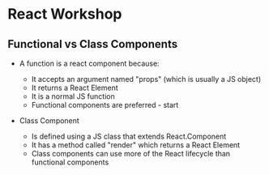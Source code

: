 # React Workshop

## Functional vs Class Components
- A function is a react component because:
    - It accepts an argument named "props" (which is usually a JS object)
    - It returns a React Element
    - It is a normal JS function
    - Functional components are preferred - start

- Class Component
    - Is defined using a JS class that extends React.Component
    - It has a method called "render" which returns a React Element
    - Class components can use more of the React lifecycle than functional components